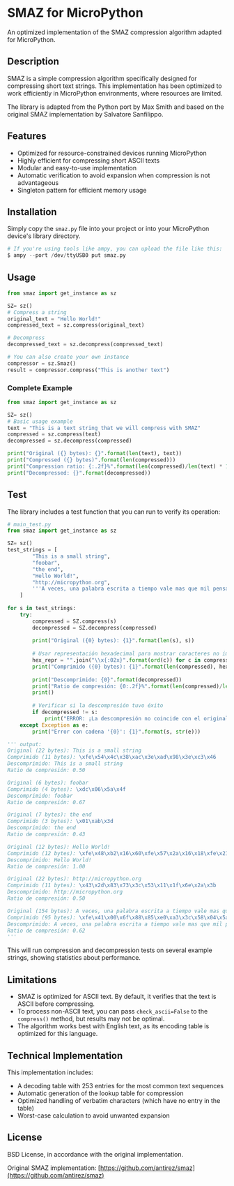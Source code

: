 # SMAZ for MicroPython

An optimized implementation of the SMAZ compression algorithm adapted for MicroPython.

## Description

SMAZ is a simple compression algorithm specifically designed for compressing short text strings. This implementation has been optimized to work efficiently in MicroPython environments, where resources are limited.

The library is adapted from the Python port by Max Smith and based on the original SMAZ implementation by Salvatore Sanfilippo.

## Features

- Optimized for resource-constrained devices running MicroPython
- Highly efficient for compressing short ASCII texts
- Modular and easy-to-use implementation
- Automatic verification to avoid expansion when compression is not advantageous
- Singleton pattern for efficient memory usage

## Installation

Simply copy the `smaz.py` file into your project or into your MicroPython device's library directory.

```python
# If you're using tools like ampy, you can upload the file like this:
$ ampy --port /dev/ttyUSB0 put smaz.py
```

## Usage

```python
from smaz import get_instance as sz

SZ= sz()
# Compress a string
original_text = "Hello World!"
compressed_text = sz.compress(original_text)

# Decompress
decompressed_text = sz.decompress(compressed_text)

# You can also create your own instance
compressor = sz.Smaz()
result = compressor.compress("This is another text")
```

### Complete Example

```python
from smaz import get_instance as sz

SZ= sz()
# Basic usage example
text = "This is a text string that we will compress with SMAZ"
compressed = sz.compress(text)
decompressed = sz.decompress(compressed)

print("Original ({} bytes): {}".format(len(text), text))
print("Compressed ({} bytes)".format(len(compressed)))
print("Compression ratio: {:.2f}%".format(len(compressed)/len(text) * 100))
print("Decompressed: {}".format(decompressed))
```

## Test

The library includes a test function that you can run to verify its operation:

```python
# main_test.py
from smaz import get_instance as sz

SZ= sz()
test_strings = [
        "This is a small string",
        "foobar",
        "the end",
        "Hello World!",
        "http://micropython.org",
        '''A veces, una palabra escrita a tiempo vale mas que mil pensamientos no dichos. Hoy es un buen dia para comenzar algo nuevo, aunque sea con solo una linea.'''
    ]
    
for s in test_strings:
    try:
        compressed = SZ.compress(s)
        decompressed = SZ.decompress(compressed)
            
        print("Original ({0} bytes): {1}".format(len(s), s))
            
        # Usar representación hexadecimal para mostrar caracteres no imprimibles
        hex_repr = "".join("\\x{:02x}".format(ord(c)) for c in compressed)
        print("Comprimido ({0} bytes): {1}".format(len(compressed), hex_repr))
            
        print("Descomprimido: {0}".format(decompressed))
        print("Ratio de compresión: {0:.2f}%".format(len(compressed)/len(s)))
        print()
            
        # Verificar si la descompresión tuvo éxito
        if decompressed != s:
            print("ERROR: ¡La descompresión no coincide con el original!")
    except Exception as e:
        print("Error con cadena '{0}': {1}".format(s, str(e)))

''' output:
Original (22 bytes): This is a small string
Comprimido (11 bytes): \xfe\x54\x4c\x38\xac\x3e\xad\x98\x3e\xc3\x46
Descomprimido: This is a small string
Ratio de compresión: 0.50

Original (6 bytes): foobar
Comprimido (4 bytes): \xdc\x06\x5a\x4f
Descomprimido: foobar
Ratio de compresión: 0.67

Original (7 bytes): the end
Comprimido (3 bytes): \x01\xab\x3d
Descomprimido: the end
Ratio de compresión: 0.43

Original (12 bytes): Hello World!
Comprimido (12 bytes): \xfe\x48\xb2\x16\x60\xfe\x57\x2a\x16\x18\xfe\x21
Descomprimido: Hello World!
Ratio de compresión: 1.00

Original (22 bytes): http://micropython.org
Comprimido (11 bytes): \x43\x2d\x83\x73\x3c\x53\x11\x1f\x6e\x2a\x3b
Descomprimido: http://micropython.org
Ratio de compresión: 0.50

Original (154 bytes): A veces, una palabra escrita a tiempo vale mas que mil pensamientos no dichos. Hoy es un buen dia para comenzar algo nuevo, aunque sea con solo una linea.
Comprimido (95 bytes): \xfe\x41\x00\x6f\x88\x85\xe0\xa3\x3c\x58\x04\x5a\x82\xab\x0a\x1c\x72\xc8\x92\x4a\x02\x2d\x3c\x60\x6d\x58\x0b\xad\x17\xfe\x71\x26\x0b\x2d\xf0\x7d\x33\x0a\x04\x2d\x08\x61\x06\x17\xb7\xa5\x83\xbb\x0a\x79\xfe\x48\x06\x47\x7e\xe0\x5e\x26\xcf\x81\xa3\x3c\x4f\xa3\x75\xfc\xdb\x4f\x19\x16\x3b\x60\x09\x26\x02\x6d\x06\x94\xe0\xfe\x71\x26\xb5\x78\xa1\x29\xb3\x16\x60\xe0\xa3\x97\x8b\x04\x6e
Descomprimido: A veces, una palabra escrita a tiempo vale mas que mil pensamientos no dichos. Hoy es un buen dia para comenzar algo nuevo, aunque sea con solo una linea.
Ratio de compresión: 0.62
'''
```

This will run compression and decompression tests on several example strings, showing statistics about performance.

## Limitations

- SMAZ is optimized for ASCII text. By default, it verifies that the text is ASCII before compressing.
- To process non-ASCII text, you can pass `check_ascii=False` to the `compress()` method, but results may not be optimal.
- The algorithm works best with English text, as its encoding table is optimized for this language.

## Technical Implementation

This implementation includes:

- A decoding table with 253 entries for the most common text sequences
- Automatic generation of the lookup table for compression
- Optimized handling of verbatim characters (which have no entry in the table)
- Worst-case calculation to avoid unwanted expansion

## License

BSD License, in accordance with the original implementation.

Original SMAZ implementation: [https://github.com/antirez/smaz](https://github.com/antirez/smaz)
